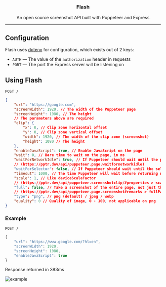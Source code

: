 <div align="center">
    <strong><h3>Flash</h3></strong>
    <p>An open source screenshot API built with Puppeteer and Express</p><hr />
</div>

## Configuration

Flash uses [dotenv](https://www.npmjs.com/package/dotenv) for configuration, which exists out of 2 keys:

-   `AUTH` — The value of the `authorization` header in requests
-   `PORT` — The port the Express server will be listening on

## Using Flash

`POST /`

```json
{
	"url": "https://google.com",
	"screenWidth": 1920, // The width of the Puppeteer page
	"screenHeight": 1080, // The height
	// The parameters above are required
	"clip": {
		"x": 0, // Clip zone horizontal offset
		"y": 0, // Clip zone vertical offset
		"width": 1920, // The width of the clip zone (screenshot)
		"height": 1080 // The height
	},
	"enableJavaScript": true, // Enable JavaScript on the page
	"wait": 0, // Bare time to wait on the page, in ms
	"waitForNetworkIdle": true, // If Puppeteer should wait until the page is network idling
	// (https://pptr.dev/api/puppeteer.page.waitfornetworkidle)
	"waitForSelector": false, // If Puppeteer should wait until the selector (CSS selector, string) is available on page
	"timeout": 1000, // The time Puppeteer will wait before returning nothing as response, in ms
	"scale": 1, // Like deviceScaleFactor
	// (https://pptr.dev/api/puppeteer.screenshotclip/#properties > scale)
	"full": false, // Take a screenshot of the entire page, not just the viewport
	// (https://pptr.dev/api/puppeteer.page.screenshot#remarks > fullPage)
	"type": "png", // png (default) / jpeg / webp
	"quality": 0 // Quality of image, 0 - 100, not applicable on png
}
```

### Example

`POST /`

```js
{
	"url": "https://www.google.com/?hl=en",
	"screenWidth": 1920,
	"screenHeight": 1080,
	"enableJavaScript": true
}
```

Response returned in 383ms

![example](https://github.com/RobertsSpaceIndustries/Flash/assets/49074962/cb963bec-339a-4956-9abf-ff56adfdecc2)
